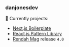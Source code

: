### danjonesdev

🔭 Currently projects:

- [Next.js Boilerplate](https://github.com/danjonesdev/next-boilerplate)
- [React.js Pattern Library](https://github.com/danjonesdev/next-pattern-library)
- [Rendah Mag](https://github.com/danjonesdev/rendah-mag) release `4.0`

